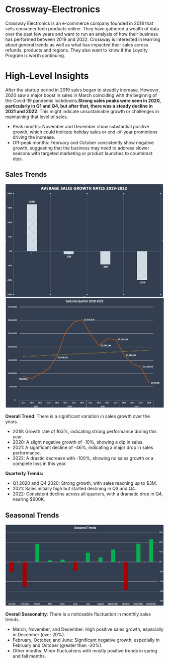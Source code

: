  # Crossway-Electronics

Crossway Electronics is an e-commerce company founded in 2018 that sells consumer tech products online. They have gathered a wealth of data over the past few years and want to run an analysis of how their business has performed between 2019 and 2022. Crossway is interested in learning about general trends as well as what has impacted their sales across refunds, products and regions. They also want to know if the Loyalty Program is worth continuing.

# High-Level Insights
 After the startup period in 2019 sales began to steadily increase. However, 2020 saw a major boost in sales in March coinciding with the beginnig of the Covid-19 pandemic lockdowns.**Strong sales peaks were seen in 2020, particularly in Q1 and Q4, but after that, there was a steady decline in 2021 and 2022**. 
 This might indicate unsustainable growth or challenges in maintaining that level of sales.
* Peak months: November and December show substantial positive growth, which could indicate holiday sales or end-of-year promotions driving the increase.
* Off-peak months: February and October consistently show negative growth, suggesting that the business may need to address slower seasons with targeted marketing or product launches to counteract dips.

## Sales Trends
<div align="center">
  <img src="Github image1.jpeg" alt="The overarcher" width="600">
</div>
<div align="center">
  <img src="image4.png" alt="The overarcher" width="600">
</div>


**Overall Trend**: There is a significant variation in sales growth over the years. <br>
* 2019: Growth rate of 163%, indicating strong performance during this year.
* 2020: A slight negative growth of -10%, showing a dip in sales.
* 2021: A significant decline of -46%, indicating a major drop in sales performance.
* 2022: A drastic decrease with -100%, showing no sales growth or a complete loss in this year.

**Quarterly Trends:**
* Q1 2020 and Q4 2020: Strong growth, with sales reaching up to $3M.
* 2021: Sales initially high but started declining in Q3 and Q4.
* 2022: Consistent decline across all quarters, with a dramatic drop in Q4, nearing $600K.

## Seasonal Trends
<div align="center">
  <img src="image2.png" alt="The overarcher" width="600">
</div>

**Overall Seasonality**: There is a noticeable fluctuation in monthly sales trends.
* March, November, and December: High positive sales growth, especially in December (over 20%).
* February, October, and June: Significant negative growth, especially in February and October (greater than -20%).
* Other months: Minor fluctuations with mostly positive trends in spring and fall months.
